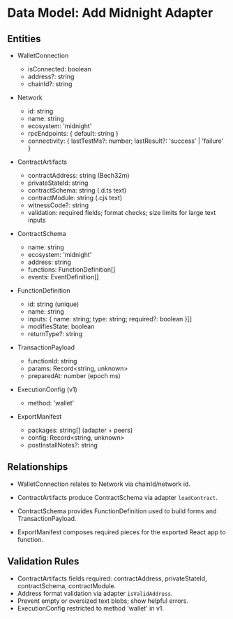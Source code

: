 # Data Model: Add Midnight Adapter

## Entities

- WalletConnection
  - isConnected: boolean
  - address?: string
  - chainId?: string

- Network
  - id: string
  - name: string
  - ecosystem: 'midnight'
  - rpcEndpoints: { default: string }
  - connectivity: { lastTestMs?: number; lastResult?: 'success' | 'failure' }

- ContractArtifacts
  - contractAddress: string (Bech32m)
  - privateStateId: string
  - contractSchema: string (.d.ts text)
  - contractModule: string (.cjs text)
  - witnessCode?: string
  - validation: required fields; format checks; size limits for large text inputs

- ContractSchema
  - name: string
  - ecosystem: 'midnight'
  - address: string
  - functions: FunctionDefinition[]
  - events: EventDefinition[]

- FunctionDefinition
  - id: string (unique)
  - name: string
  - inputs: { name: string; type: string; required?: boolean }[]
  - modifiesState: boolean
  - returnType?: string

- TransactionPayload
  - functionId: string
  - params: Record<string, unknown>
  - preparedAt: number (epoch ms)

- ExecutionConfig (v1)
  - method: 'wallet'

- ExportManifest
  - packages: string[] (adapter + peers)
  - config: Record<string, unknown>
  - postInstallNotes?: string

## Relationships

- WalletConnection relates to Network via chainId/network id.
- ContractArtifacts produce ContractSchema via adapter `loadContract`.
- ContractSchema provides FunctionDefinition used to build forms and TransactionPayload.

- ExportManifest composes required pieces for the exported React app to function.

## Validation Rules

- ContractArtifacts fields required: contractAddress, privateStateId, contractSchema, contractModule.
- Address format validation via adapter `isValidAddress`.
- Prevent empty or oversized text blobs; show helpful errors.
- ExecutionConfig restricted to method 'wallet' in v1.
